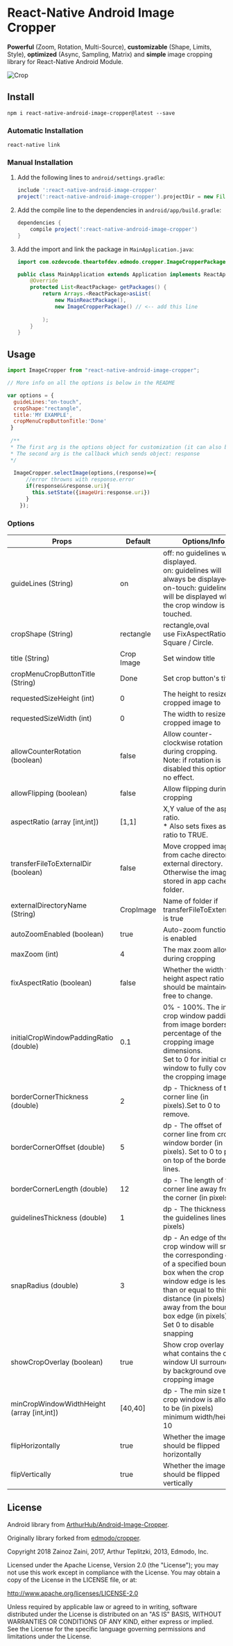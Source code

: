 React-Native Android Image Cropper
=======

**Powerful** (Zoom, Rotation, Multi-Source), **customizable** (Shape, Limits, Style), **optimized** (Async, Sampling, Matrix) and **simple** image cropping library for React-Native Android Module.

![Crop](https://github.com/zainozzaini/react-native-android-image-cropper/blob/master/rn-android-crop-image.gif?raw=true)
## Install

`npm i react-native-android-image-cropper@latest --save`

### Automatic Installation

`react-native link`

### Manual Installation

1. Add the following lines to `android/settings.gradle`:
    ```gradle
    include ':react-native-android-image-cropper'
    project(':react-native-android-image-cropper').projectDir = new File(rootProject.projectDir, '../node_modules/react-native-android-image-cropper/android')
    ```

4. Add the compile line to the dependencies in `android/app/build.gradle`:
    ```gradle
    dependencies {
        compile project(':react-native-android-image-cropper')
    }
    ```
6. Add the import and link the package in `MainApplication.java`:
    ```java
    import com.ozdevcode.theartofdev.edmodo.cropper.ImageCropperPackage; // <-- add this import

    public class MainApplication extends Application implements ReactApplication {
        @Override
        protected List<ReactPackage> getPackages() {
            return Arrays.<ReactPackage>asList(
                new MainReactPackage(),
                new ImageCropperPackage() // <-- add this line
              
            );
        }
    }
    ```

## Usage
```javascript
import ImageCropper from "react-native-android-image-cropper";

// More info on all the options is below in the README

var options = {
  guideLines:"on-touch",
  cropShape:"rectangle",
  title:'MY EXAMPLE',
  cropMenuCropButtonTitle:'Done'
 }
 
 /**
 * The first arg is the options object for customization (it can also be null or omitted for default options),
 * The second arg is the callback which sends object: response 
 */
 
  ImageCropper.selectImage(options,(response)=>{
      //error throwns with response.error
      if(response&&response.uri){
        this.setState({imageUri:response.uri})
      }
    });

```

### Options

Props | Default| Options/Info
------ | ---- | ------- 
guideLines (String)|on|off: no guidelines will be displayed. <br>on: guidelines will always be displayed. <br>on-touch: guidelines will be displayed when the crop window is touched. 
cropShape (String)|rectangle|rectangle,oval<br>use FixAspectRatio for Square / Circle.
title (String) |Crop Image|Set window title
cropMenuCropButtonTitle (String)|Done| Set crop button's title
requestedSizeHeight (int)|0|The height to resize the cropped image to
requestedSizeWidth (int)|0|The width to resize the cropped image to
allowCounterRotation (boolean)|false|Allow counter-clockwise rotation during cropping.<br> Note: if rotation is disabled this option has no effect.<br>
allowFlipping (boolean) |false|Allow flipping during cropping
aspectRatio (array [int,int])|[1,1]|X,Y value of the aspect ratio.<br>* Also sets fixes aspect ratio to TRUE.
transferFileToExternalDir (boolean)| false|Move cropped image from cache directory to external directory. Otherwise the image will stored in app cache folder.
externalDirectoryName (String)|CropImage|Name of folder if transferFileToExternalDir is true
autoZoomEnabled (boolean)|true|Auto-zoom functionality is enabled
maxZoom (int)|4|The max zoom allowed during cropping
fixAspectRatio (boolean)|false|Whether the width to height aspect ratio should be maintained or free to change.
initialCropWindowPaddingRatio (double)|0.1| 0% - 100%. The initial crop window padding from image borders in percentage of the cropping image dimensions.<br>Set to 0 for initial crop window to fully cover the cropping image.
borderCornerThickness (double)|2|dp - Thickness of the corner line (in pixels).Set to 0 to remove.
borderCornerOffset (double)|5|dp - The offset of corner line from crop window border (in pixels). Set to 0 to place on top of the border lines.
borderCornerLength (double)|12| dp - The length of the corner line away from the corner (in pixels)
guidelinesThickness (double)|1|dp - The thickness of the guidelines lines (in pixels)
snapRadius (double)|3|dp - An edge of the crop window will snap to the corresponding edge of a specified bounding box when the crop window edge is less than or equal to this distance (in pixels) away from the bounding box edge (in pixels).<br>Set 0 to disable snapping
showCropOverlay (boolean)|true|Show crop overlay UI what contains the crop window UI surrounded by background over the cropping image
minCropWindowWidthHeight (array [int,int])|[40,40]|dp - The min size the crop window is allowed to be (in pixels) minimum width/height 10
flipHorizontally|true|Whether the image should be flipped horizontally
flipVertically|true|Whether the image should be flipped vertically


## License

Android library from [ArthurHub/Android-Image-Cropper](https://github.com/ArthurHub/Android-Image-Cropper).

Originally library forked from [edmodo/cropper](https://github.com/edmodo/cropper).

Copyright 2018 Zainoz Zaini, 2017, Arthur Teplitzki, 2013, Edmodo, Inc.

Licensed under the Apache License, Version 2.0 (the "License"); you may not use this work except in compliance with the   License.
You may obtain a copy of the License in the LICENSE file, or at:

  http://www.apache.org/licenses/LICENSE-2.0

Unless required by applicable law or agreed to in writing, software distributed under the License is distributed on an "AS   IS" BASIS, WITHOUT WARRANTIES OR CONDITIONS OF ANY KIND, either express or implied. See the License for the specific language governing permissions and limitations under the License.